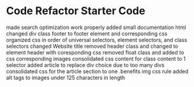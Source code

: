 # Code Refactor Starter Code
made search optimization work properly
added small documentation html
changed div class footer to footer element and corresponding css
organized css in order of universal selectors, element selectors, and class selectors 
changed Website title
removed header class and changed to element header with coresponding css
removed float class and added to css corresponding images 
consolidated css content for class content to 1 selector
added article to replace div choice due to too many divs 
consolidated css for the article section to one .benefits img css rule
added alt tags to images under 125 characters in length